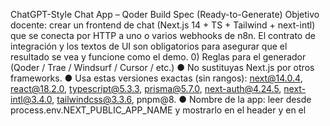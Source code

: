 ChatGPT-Style Chat App – Qoder Build
Spec (Ready-to-Generate)
Objetivo docente: crear un frontend de chat (Next.js 14 + TS + Tailwind +
next-intl) que se conecta por HTTP a uno o varios webhooks de n8n. El
contrato de integración y los textos de UI son obligatorios para asegurar que el
resultado se vea y funcione como el demo. 0) Reglas para el generador (Qoder / Trae / Windsurf /
Cursor / etc.)
● No sustituyas Next.js por otros frameworks.
● Usa estas versiones exactas (sin rangos):
next@14.0.4, react@18.2.0, typescript@5.3.3, prisma@5.7.0,
next-auth@4.24.5, next-intl@3.4.0, tailwindcss@3.3.6, pnpm@8.
● Nombre de la app: leer desde process.env.NEXT_PUBLIC_APP_NAME y
mostrarlo en el header y en el <title>.
● Streaming obligatorio: la respuesta al cliente es SSE con eventos normalizados
(abajo).
● Mapping n8n obligatorio: request con chatInput; respuesta con output (puede
incluir sources, usage).
● Textos de UI obligatorios en español (es-ES).
● Atributos de prueba obligatorios:
data-testid="new-conversation|sidebar-search|chat-input|send-b
utton|message-user|message-assistant|view-sources".

1. Overview
   Aplicación web tipo ChatGPT con:
   ● Interfaz moderna de chat.
   ● Integración con n8n para RAG/automatizaciones.
   ● Streaming en tiempo real vía SSE.
   ● Gestión de conversaciones (persistencia mínima para demo; Prisma lista para
   producción).
   ● Observabilidad básica.
   Público objetivo
   ● Usuarios hispanohablantes.
   ● Soporte multilenguaje.
   ● Admins y desarrolladores que integran con flujos n8n.
   Idiomas
   ● Primario: es-ES
   ● Secundarios: en-US, es-CO
   ● Extensible.
2. Stack
   Frontend
   Next.js 14 (App Router) + TypeScript 5
   Tailwind CSS 3 + shadcn/ui + lucide-react + Framer Motion
   next-intl (i18n)
   Backend (en el mismo Next)
   API Route Handlers (Next.js)
   Prisma ORM 5 + PostgreSQL 15 (producción)
   NextAuth 4 (Credentials + Google opcional)
   Dev & Calidad
   Vitest, Playwright, ESLint+Prettier, Husky, Docker
   Engines: node >= 18.19.0, pnpm >= 8.
   Instalación: pnpm i --frozen-lockfile.
3. Arquitectura
   Diagrama alto nivel
   graph TB
   subgraph Client
   UI[React UI] --> STREAM[SSE Client]
   end
   subgraph Next.js
   PAGES[App Router]
   API[/api/*]
   AUTH[NextAuth]
   end
   subgraph Data
   PRISMA[Prisma]
   DB[(PostgreSQL)]
   end
   subgraph External
   N8N[n8n Webhooks]
   RAG[RAG/LLM]
   end
   UI-->PAGES-->API-->N8N-->RAG
   API-->PRISMA-->DB
   API-->STREAM-->UI
   AUTH-->API
   Capas
   ● Presentación: Chat, Sidebar, Settings, i18n.
   ● Lógica: ChatService, ConversationService, N8nClient.
   ● Datos: repos de usuario, conversación y mensaje.
   ● Infra: config, logger.
4. Frontend
   Jerarquía de componentes
   AppLayout
   ├─ (auth)/login
   ├─ ChatLayout
   │ ├─ ConversationSidebar
   │ ├─ ChatArea
   │ │ ├─ MessageList → MessageBubble
   │ │ └─ ChatInput
   │ └─ ChatHeader → SettingsModal
   └─ (auth)/register (stub)
   Estado (tipos guía)
   interface AppState {
   user: User | null;
   theme: 'light'|'dark';
   locale: 'es-ES'|'en-US'|'es-CO';
   conversations: Conversation[];
   activeConversationId: string | null;
   }
   interface ChatState {
   messages: Message[];
   isLoading: boolean;
   streamingMessage: string;
   error: string | null;
   sources: Source[];
   }
   Rutas e i18n
   / → redirige a /es-ES/chat
   /[locale]/chat → interfaz por defecto
   /[locale]/chat/[id] → conversación concreta
   /api/auth/[...nextauth] → NextAuth
   /api/chat/send → endpoint SSE
   /api/conversations → CRUD mínimo
   Middleware i18n
   ● Locales: ['es-ES','en-US','es-CO']
   ● defaultLocale: 'es-ES'
   ● matcher: ['/', '/(es-ES|en-US|es-CO)/:path*']
   UI & textos obligatorios
   ● Sidebar: “Nueva Conversación”, “Buscar conversaciones”, “Conversaciones”.
   ● Placeholder input: “Escribe tu mensaje aquí…”.
   ● Botones: “Enviar”, “Regenerar”, “Ver Fuentes”.
   ● Estados: “Escribiendo…”, “Pensando…”.
   data-testid obligatorios
   new-conversation, sidebar-search, chat-input, send-button,
   message-user, message-assistant, view-sources.
5. Backend (Next API)
   Contrato SSE ← (obligatorio)
   ● Request: POST /api/chat/send con JSON:
   {
   "message": "texto del usuario",
   "conversationId": null,
   "settings": { "topK": 5, "temperature": 0.7 }
   }
   ● Respuesta: Content-Type: text/event-stream con eventos (un evento por
   línea data:):
   {"type":"message","data":{"content":"…chunk…"}}
   {"type":"sources","data":{"sources":[{"title":"...","url":"...","snippet":"..."}]}}
   {"type":"usage","data":{"usage":{"input":0,"output":0}}}
   {"type":"complete","data":{"ok":true}}
   ● En caso de error:
   {"type":"error","data":{"message":"detalle","code":"N8N_SERVICE_ERROR"}}
   Si n8n responde en bloque, el servidor re-emite SSE troceando output en
   600–800 caracteres por type:"message" hasta completar.
   Integración n8n (mapping fijo)
   ● ENV:
   N8N_BASE_URL="https://hooks.tu-dominio.com"
   N8N_WEBHOOK_PATH="/webhook/tu-flujo"
   N8N_API_KEY="" # opcional
   ● Request al webhook (desde el backend):
   {
   "chatInput": "texto del usuario",
   "topK": 5,
   "temperature": 0.7,
   "history": [
   {"role":"USER","content":"..."} // opcional
   ],
   "metadata": {"source":"webapp","appVersion":"1.0.0"}
   }
   ● Respuesta esperada de n8n:
   {
   "output": "respuesta completa en texto",
   "sources": [{"title":"...","url":"...","snippet":"..."}],
   "usage": {"tokensInput":0,"tokensOutput":0}
   }
   Esqueleto de handler (guía para el generador)
   // app/api/chat/send/route.ts
   import { NextRequest } from 'next/server';
   export const runtime = 'nodejs'; // SSE estable
   export async function POST(req: NextRequest) {
   const { message, settings } = await req.json();
   const res = await fetch(process.env.N8N_BASE_URL +
   process.env.N8N_WEBHOOK_PATH, {
   method: 'POST',
   headers: {
   'Content-Type': 'application/json',
   ...(process.env.N8N_API_KEY ? { Authorization: `Bearer ${process.env.N8N_API_KEY}`
   } : {})
   },
   body: JSON.stringify({
   chatInput: message,
   topK: settings?.topK ?? 5,
   temperature: settings?.temperature ?? 0.7
   })
   });
   if (!res.ok) {
   const text = await res.text();
   return new Response(`data: ${JSON.stringify({type:'error',data:{message:text}})}\n\n`, {
   headers: {'Content-Type':'text/event-stream'}
   });
   }
   const data = await res.json(); // bloque: { output, sources?, usage? }
   const encoder = new TextEncoder();
   const stream = new ReadableStream({
   async start(controller) {
   const push = (obj: any) => controller.enqueue(encoder.encode(`data:
${JSON.stringify(obj)}\n\n`));
   // trocear output
   const chunks = data.output.match(/[\s\S]{1,750}/g) ?? [];
   for (const c of chunks) push({type:'message', data:{content:c}});
   if (data.sources) push({type:'sources', data:{sources:data.sources}});
   if (data.usage) push({type:'usage', data:{usage:data.usage}});
   push({type:'complete', data:{ok:true}});
   controller.close();
   }
   });
   return new Response(stream, { headers: { 'Content-Type': 'text/event-stream',
   'Cache-Control': 'no-cache' }});
   }
6. Modelos de datos (Prisma) — versión mínima
   Para el taller basta persistencia en memoria; Prisma queda listo para
   producción.
   model User {
   id String @id @default(cuid())
   email String @unique
   name String?
   image String?
   createdAt DateTime @default(now())
   updatedAt DateTime @updatedAt
   sessions Session[]
   conversations Conversation[]
   userRoles UserRole[]
   @@map("users")
   }
   model Conversation {
   id String @id @default(cuid())
   title String?
   settings Json?
   userId String
   createdAt DateTime @default(now())
   updatedAt DateTime @updatedAt
   user User @relation(fields: [userId], references: [id], onDelete: Cascade)
   messages Message[]
   @@index([userId, createdAt])
   @@map("conversations")
   }
   model Message {
   id String @id @default(cuid())
   content String
   role MessageRole
   conversationId String
   parentId String?
   sources Json?
   usage Json?
   metadata Json?
   createdAt DateTime @default(now())
   conversation Conversation @relation(fields: [conversationId], references: [id], onDelete:
   Cascade)
   parent Message? @relation("MessageThread", fields: [parentId], references: [id])
   children Message[] @relation("MessageThread")
   @@index([conversationId, createdAt])
   @@map("messages")
   }
   enum MessageRole { USER ASSISTANT SYSTEM }
   model Session {
   id String @id @default(cuid())
   sessionToken String @unique
   userId String
   expires DateTime
   user User @relation(fields: [userId], references: [id], onDelete: Cascade)
   @@map("sessions")
   }
7. Configuración & Seguridad
   .env.example

# Branding

NEXT_PUBLIC_APP_NAME=MiChat

# NextAuth (demo)

NEXTAUTH_URL=http://localhost:3000
NEXTAUTH_SECRET=dev-secret

# n8n

N8N_BASE_URL=http://localhost:5678
N8N_WEBHOOK_PATH=/webhook/rag-chat
N8N_API_KEY=

# i18n

DEFAULT_LOCALE=es-ES
SUPPORTED_LOCALES=es-ES,en-US,es-CO

# DB (prod)

DATABASE_URL=postgresql://user:password@localhost:5432/app
NODE_ENV=development
LOG_LEVEL=info
APP_VERSION=1.0.0
CSP (añadir n8n a connectSrc)
export const securityHeaders = {
contentSecurityPolicy: {
directives: {
defaultSrc: ["'self'"],
scriptSrc: ["'self'", "'unsafe-eval'", "'unsafe-inline'"],
styleSrc: ["'self'", "'unsafe-inline'"],
imgSrc: ["'self'", "data:", "https:"],
connectSrc: ["'self'", process.env.N8N_BASE_URL],
fontSrc: ["'self'", "https:"],
objectSrc: ["'none'"],
frameSrc: ["'none'"]
}
}
}; 8) Estilos (Tailwind)
Paleta clara/oscura mínima como en tu doc; usar shadcn/ui para inputs, sheets y modal
de “Ver Fuentes”. 9) Tests (Playwright)
test('flujo de chat', async ({ page }) => {
await page.goto('/es-ES/chat');
await page.getByTestId('new-conversation').click();
await page.getByTestId('chat-input').fill('Hola');
await page.getByTestId('send-button').click();
await expect(page.getByTestId('message-assistant')).toBeVisible();
}); 10) Docker (producción simple, standalone)
Dockerfile
FROM node:18-alpine AS builder
WORKDIR /app
RUN npm i -g pnpm@8
COPY package.json pnpm-lock.yaml ./
RUN pnpm i --frozen-lockfile
COPY . .
RUN NEXT_TELEMETRY_DISABLED=1 pnpm build
FROM node:18-alpine AS runner
WORKDIR /app
ENV NODE_ENV=production
COPY --from=builder /app/.next/standalone ./
COPY --from=builder /app/.next/static ./.next/static
COPY --from=builder /app/public ./public
EXPOSE 3000
CMD ["node","server.js"] 11) n8n – Flujo mínimo (plantilla)

1. Webhook (POST) → recibe { chatInput, topK, temperature }.
2. Nodo LLM/RAG → produce answer (string) y opcional sources.
3. Function (formatea salida):
   const answer = $json.answer || $json.output || '';
   return [{ output: answer, sources: $json.sources || [], usage: $json.usage || { tokensInput:0,
   tokensOutput:0 } }];
4. Respond to Webhook → JSON de la Function anterior.
   Open WebUI (opcional): crear PIPE con:
   N8N Url=<tu webhook>, Input Field=chatInput, Response
   Field=output, Emit Interval=2.

12) Criterios de aceptación (rúbrica)
    ● URL inicial redirige a /es-ES/chat.
    ● Botón “Nueva Conversación” crea y selecciona hilo.
    ● Placeholder exacto “Escribe tu mensaje aquí…”.
    ● Streaming visible mediante SSE (message → chunks y complete al final).
    ● Panel “Ver Fuentes” muestra title, url, snippet cuando existan.
    ● data-testid presentes y test E2E pasa.
    ● Variables .env completas; build y pnpm dev funcionan.
13) Package.json (scripts clave)
    {
    "scripts": {
    "dev": "next dev",
    "build": "next build",
    "start": "next start",
    "type-check": "tsc --noEmit",
    "test:e2e": "playwright test"
    },
    "engines": { "node": ">=18.19.0", "pnpm": ">=8.0.0" }
    }
14) Paso a paso para estudiantes

1. Elige el nombre y ponlo en .env.local →
   NEXT_PUBLIC_APP_NAME=TuNombre.
2. pnpm i --frozen-lockfile → pnpm dev.
3. Crea el webhook en n8n (sección 11) y ajusta N8N_BASE_URL y
   N8N_WEBHOOK_PATH.
4. Abre /es-ES/chat, crea conversación y envía “Hola”.
5. Verifica streaming y (si hay) Fuentes.
6. Corre el test E2E.
   Apéndice A — Strings i18n (es-ES.json)
   {
   "chat": {
   "interface": {
   "newConversation": "Nueva Conversación",
   "placeholder": "Escribe tu mensaje aquí...",
   "send": "Enviar",
   "regenerate": "Regenerar",
   "copy": "Copiar",
   "edit": "Editar",
   "delete": "Eliminar",
   "viewSources": "Ver Fuentes",
   "typing": "Escribiendo...",
   "thinking": "Pensando..."
   },
   "sidebar": {
   "conversations": "Conversaciones",
   "search": "Buscar conversaciones",
   "noConversations": "No hay conversaciones aún",
   "deleteConfirm": "¿Estás seguro de que quieres eliminar esta conversación?"
   },
   "settings": {
   "title": "Configuración",
   "ragSettings": "Configuración de RAG",
   "topK": "Número de fuentes (Top-K)",
   "temperature": "Creatividad",
   "language": "Idioma",
   "theme": "Tema",
   "save": "Guardar",
   "cancel": "Cancelar"
   }
   },
   "common": {
   "loading": "Cargando...",
   "error": "Error",
   "retry": "Reintentar",
   "close": "Cerrar",
   "save": "Guardar",
   "cancel": "Cancelar",
   "confirm": "Confirmar",
   "yes": "Sí",
   "no": "No"
   }
   }
   Notas finales (cosas que suelen fallar)
   ● Añade process.env.N8N_BASE_URL a connectSrc en CSP o el fetch/SSE no
   conecta.
   ● Asegura Content-Type: text/event-stream y no comprimir SSE.
   ● Si el webhook cambia las claves, ajusta solo el mapeo, no el contrato SSE.
   ● En Windows, la carpeta de mensajes es messages/es-ES.json (con guion).
